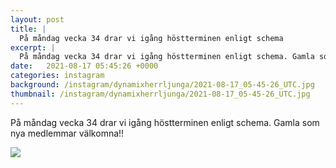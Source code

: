 ```yaml
---
layout: post
title: |
  På måndag vecka 34 drar vi igång höstterminen enligt schema
excerpt: |
  På måndag vecka 34 drar vi igång höstterminen enligt schema. Gamla som nya medlemmar välkomna!!
date:   2021-08-17 05:45:26 +0000
categories: instagram
background: /instagram/dynamixherrljunga/2021-08-17_05-45-26_UTC.jpg
thumbnail: /instagram/dynamixherrljunga/2021-08-17_05-45-26_UTC.jpg
---
```

På måndag vecka 34 drar vi igång höstterminen enligt schema. Gamla som nya medlemmar välkomna!!



<img src='/www-dynamix-herrljunga/instagram/dynamixherrljunga/2021-08-17_05-45-26_UTC.jpg' class='img-fluid' />
